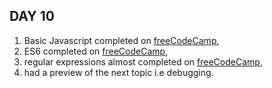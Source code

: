 ## DAY 10
1. Basic Javascript completed on [freeCodeCamp](https://www.freecodecamp.org/learn/),
2. ES6 completed on [freeCodeCamp](https://www.freecodecamp.org/learn/), 
3. regular expressions almost completed on [freeCodeCamp](https://www.freecodecamp.org/learn/),
4. had a preview of the next topic i.e debugging.
